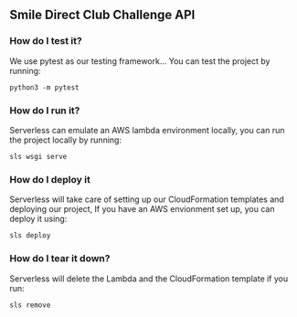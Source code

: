 ## Smile Direct Club Challenge API

### How do I test it?
We use pytest as our testing framework... You can test the project by running:

`python3 -m pytest`

### How do I run it?
Serverless can emulate an AWS lambda environment locally, you can run the project locally by running:

`sls wsgi serve`

### How do I deploy it
Serverless will take care of setting up our CloudFormation templates and deploying our project, If you have an AWS envionment set up, you can deploy it using:

`sls deploy`

### How do I tear it down?
Serverless will delete the Lambda and the CloudFormation template if you run:

`sls remove`